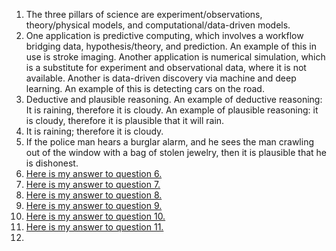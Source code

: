 1. The three pillars of science are experiment/observations, theory/physical models, and computational/data-driven models.  
2.	One application is predictive computing, which involves a workflow bridging data, hypothesis/theory, and prediction. An example of this in use is stroke imaging. Another application is numerical simulation, which is a substitute for experiment and observational data, where it is not available. Another is data-driven discovery via machine and deep learning. An example of this is detecting cars on the road. 
3.	Deductive and plausible reasoning. An example of deductive reasoning: It is raining, therefore it is cloudy. An example of plausible reasoning: it is cloudy, therefore it is plausible that it will rain.
4.	It is raining;  therefore it is cloudy.
5.	If the police man hears a burglar alarm, and he sees the man crawling out of the window with a bag of stolen jewelry, then it is plausible that he is dishonest.
6. [Here is my answer to question 6.](Question6.JPG)
7. [Here is my answer to question 7.](Question7.JPG)
8. [Here is my answer to question 8.](Question8.jpg)
9. [Here is my answer to question 9.](Question9.jpg)
10. [Here is my answer to question 10.](Question10.jpg)
11. [Here is my answer to question 11.](Question11.jpg)
12. 
